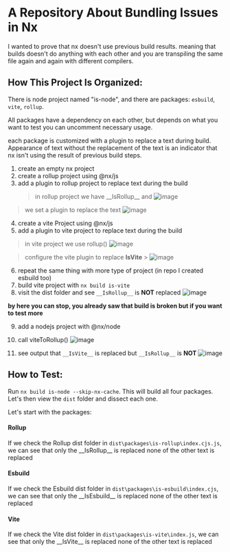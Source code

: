 # A Repository About Bundling Issues in Nx

I wanted to prove that nx doesn't use previous build results. meaning that builds doesn't do anything with each other and you are transpiling the same file again and again with different compilers.

## How This Project Is Organized:

There is node project named "is-node", and there are packages: `esbuild`, `vite`, `rollup`.

All packages have a dependency on each other, but depends on what you want to test you can uncomment necessary usage.

each package is customized with a plugin to replace a text during build. Appearance of text without the replacement of the text is an indicator that nx isn't using the result of previous build steps.

1. create an empty nx project
2. create a rollup project using @nx/js
3. add a plugin to rollup project to replace text during the build
   > in rollup project we have \_\_IsRollup\_\_ and
   > ![image](https://github.com/nrwl/nx/assets/8991783/4c6da246-315e-4ea3-a082-133f18a51c22)

> we set a plugin to replace the text
> ![image](https://github.com/nrwl/nx/assets/8991783/f3c60667-9ebd-49f3-952f-cd7364e1845c)

4. create a vite Project using @nx/js
5. add a plugin to vite project to replace text during the build

> in vite project we use rollup()
> ![image](https://github.com/nrwl/nx/assets/8991783/770d7484-1859-4d7b-b276-be91285d9b96)

> configure the vite plugin to replace **IsVite** > ![image](https://github.com/nrwl/nx/assets/8991783/bf93e34f-203f-4bab-8207-645c5a28679a)

6. repeat the same thing with more type of project (in repo I created esbuild too)
7. build vite project with `nx build is-vite`
8. visit the dist folder and see `__IsRollup__` is **NOT** replaced
   ![image](https://github.com/nrwl/nx/assets/8991783/de345b30-b154-4d8b-9a15-a75aa346f240)

**by here you can stop, you already saw that build is broken but if you want to test more**

9. add a nodejs project with @nx/node
10. call viteToRollup()
    ![image](https://github.com/nrwl/nx/assets/8991783/e6387ae3-5514-4871-baab-7ae3bd20dc4a)

11. see output that `__IsVite__` is replaced but `__IsRollup__` is **NOT**
    ![image](https://github.com/nrwl/nx/assets/8991783/360f2e16-3267-4a31-96cd-196eec4072f8)

## How to Test:

Run `nx build is-node --skip-nx-cache`. This will build all four packages. Let's then view the `dist` folder and dissect each one.

Let's start with the packages:

#### Rollup

If we check the Rollup dist folder in `dist\packages\is-rollup\index.cjs.js`, we can see that only the \_\_IsRollup\_\_ is replaced none of the other text is replaced

#### Esbuild

If we check the Esbuild dist folder in `dist\packages\is-esbuild\index.cjs`, we can see that only the \_\_IsEsbuild\_\_ is replaced none of the other text is replaced

#### Vite

If we check the Vite dist folder in `dist\packages\is-vite\index.js`, we can see that only the \_\_IsVite\_\_ is replaced none of the other text is replaced
